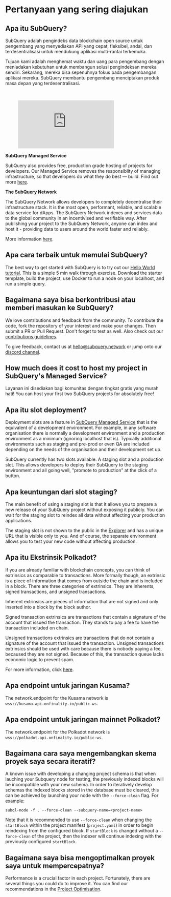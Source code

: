 # Pertanyaan yang sering diajukan

## Apa itu SubQuery?

SubQuery adalah pengindeks data blockchain open source untuk pengembang yang menyediakan API yang cepat, fleksibel, andal, dan terdesentralisasi untuk mendukung aplikasi multi-rantai terkemuka.

Tujuan kami adalah menghemat waktu dan uang para pengembang dengan meniadakan kebutuhan untuk membangun solusi pengindeksan mereka sendiri. Sekarang, mereka bisa sepenuhnya fokus pada pengembangan aplikasi mereka. SubQuery membantu pengembang menciptakan produk masa depan yang terdesentralisasi.

<br/>
<figure class="video_container">
<iframe src="https://www.youtube.com/embed/gCpVz_mkWdo" title="Memperkenalkan SubQuery Network" frameborder="0" allow="accelerometer; autoplay; clipboard-write; encrypted-media; gyroscope; picture-in-picture" allowfullscree="true"></iframe>
</figure>

**SubQuery Managed Service**

SubQuery also provides free, production grade hosting of projects for developers. Our Managed Service removes the responsiblity of managing infrastructure, so that developers do what they do best — build. Find out more [here](/run_publish/publish.md).

**The SubQuery Network**

The SubQuery Network allows developers to completely decentralise their infrastructure stack. It is the most open, performant, reliable, and scalable data service for dApps. The SubQuery Network indexes and services data to the global community in an incentivised and verifiable way. After publishing your project to the SubQuery Network, anyone can index and host it - providing data to users around the world faster and reliably.

More information [here](/subquery_network/introduction.md).

## Apa cara terbaik untuk memulai SubQuery?

The best way to get started with SubQuery is to try out our [Hello World tutorial](/assets/pdf/Hello_World_Lab.pdf). This is a simple 5 min walk through exercise. Download the starter template, build the project, use Docker to run a node on your localhost, and run a simple query.

## Bagaimana saya bisa berkontribusi atau memberi masukan ke SubQuery?

We love contributions and feedback from the community. To contribute the code, fork the repository of your interest and make your changes. Then submit a PR or Pull Request. Don't forget to test as well. Also check out our [contributions guidelines](../miscellaneous/contributing.html).

To give feedback, contact us at hello@subquery.network or jump onto our [discord channel](https://discord.com/invite/78zg8aBSMG).

## How much does it cost to host my project in SubQuery's Managed Service?

Layanan ini disediakan bagi komunitas dengan tingkat gratis yang murah hati! You can host your first two SubQuery projects for absolutely free!

## Apa itu slot deployment?

Deployment slots are a feature in [SubQuery Managed Service](https://managedservice.subquery.network) that is the equivalent of a development environment. For example, in any software organisation there is normally a development environment and a production environment as a minimum (ignoring localhost that is). Typically additional environments such as staging and pre-prod or even QA are included depending on the needs of the organisation and their development set up.

SubQuery currently has two slots available. A staging slot and a production slot. This allows developers to deploy their SubQuery to the staging environment and all going well, "promote to production" at the click of a button.

## Apa keuntungan dari slot staging?

The main benefit of using a staging slot is that it allows you to prepare a new release of your SubQuery project without exposing it publicly. You can wait for the staging slot to reindex all data without affecting your production applications.

The staging slot is not shown to the public in the [Explorer](https://explorer.subquery.network/) and has a unique URL that is visible only to you. And of course, the separate environment allows you to test your new code without affecting production.

## Apa itu Ekstrinsik Polkadot?

If you are already familiar with blockchain concepts, you can think of extrinsics as comparable to transactions. More formally though, an extrinsic is a piece of information that comes from outside the chain and is included in a block. There are three categories of extrinsics. They are inherents, signed transactions, and unsigned transactions.

Inherent extrinsics are pieces of information that are not signed and only inserted into a block by the block author.

Signed transaction extrinsics are transactions that contain a signature of the account that issued the transaction. They stands to pay a fee to have the transaction included on chain.

Unsigned transactions extrinsics are transactions that do not contain a signature of the account that issued the transaction. Unsigned transactions extrinsics should be used with care because there is nobody paying a fee, becaused they are not signed. Because of this, the transaction queue lacks economic logic to prevent spam.

For more information, click [here](https://substrate.dev/docs/en/knowledgebase/learn-substrate/extrinsics).

## Apa endpoint untuk jaringan Kusama?

The network.endpoint for the Kusama network is `wss://kusama.api.onfinality.io/public-ws`.

## Apa endpoint untuk jaringan mainnet Polkadot?

The network.endpoint for the Polkadot network is `wss://polkadot.api.onfinality.io/public-ws`.

## Bagaimana cara saya mengembangkan skema proyek saya secara iteratif?

A known issue with developing a changing project schema is that when lauching your Subquery node for testing, the previously indexed blocks will be incompatible with your new schema. In order to iteratively develop schemas the indexed blocks stored in the database must be cleared, this can be achieved by launching your node with the `--force-clean` flag. For example:

```shell
subql-node -f . --force-clean --subquery-name=<project-name>
```

Note that it is recommended to use `--force-clean` when changing the `startBlock` within the project manifest (`project.yaml`) in order to begin reindexing from the configured block. If `startBlock` is changed without a `--force-clean` of the project, then the indexer will continue indexing with the previously configured `startBlock`.

## Bagaimana saya bisa mengoptimalkan proyek saya untuk mempercepatnya?

Performance is a crucial factor in each project. Fortunately, there are several things you could do to improve it. You can find our recommendations in the [Project Optimisation](../build/optimisation.md).
